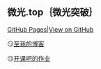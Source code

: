 微光.top｛微光突破｝
---
[GitHub Pages](https://Kmeyel.github.io)|[View on GitHub](https://github.com/Kmeyel/Kmeyel.github.io)

😏[至我的博客](https://www.cnblogs.com/WeiG/)

😏[开课吧的作业](https://Kmeyel.github.io/kkb/index.html)

